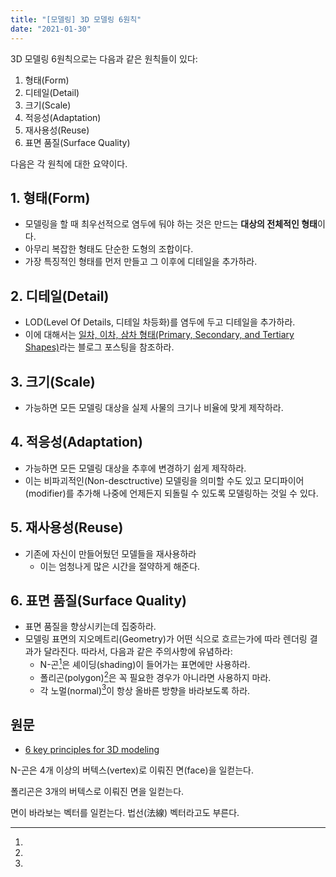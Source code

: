 ```yaml
---
title: "[모델링] 3D 모델링 6원칙"
date: "2021-01-30"
---
```


3D 모델링 6원칙으로는 다음과 같은 원칙들이 있다:

1. 형태(Form)
2. 디테일(Detail)
3. 크기(Scale)
4. 적응성(Adaptation)
5. 재사용성(Reuse)
6. 표면 품질(Surface Quality)

다음은 각 원칙에 대한 요약이다.

## 1. 형태(Form)

- 모델링을 할 때 최우선적으로 염두에 둬야 하는 것은 만드는 **대상의 전체적인 형태**이다.
- 아무리 복잡한 형태도 단순한 도형의 조합이다.
- 가장 특징적인 형태를 먼저 만들고 그 이후에 디테일을 추가하라.

## 2. 디테일(Detail)

- LOD(Level Of Details, 디테일 차등화)를 염두에 두고 디테일을 추가하라.
- 이에 대해서는 [일차, 이차, 삼차 형태(Primary, Secondary, and Tertiary Shapes)](http://www.neilblevins.com/art_lessons/primary_secondary_and_tertiary_shapes/primary_secondary_and_tertiary_shapes.htm)라는 블로그 포스팅을 참조하라.

## 3. 크기(Scale)

- 가능하면 모든 모델링 대상을 실제 사물의 크기나 비율에 맞게 제작하라.

## 4. 적응성(Adaptation)

- 가능하면 모든 모델링 대상을 추후에 변경하기 쉽게 제작하라.
- 이는 비파괴적인(Non-desctructive) 모델링을 의미할 수도 있고 모디파이어(modifier)를 추가해 나중에 언제든지 되돌릴 수 있도록 모델링하는 것일 수 있다.

## 5. 재사용성(Reuse)

- 기존에 자신이 만들어뒀던 모델들을 재사용하라
  - 이는 엄청나게 많은 시간을 절약하게 해준다.

## 6. 표면 품질(Surface Quality)

- 표면 품질을 향상시키는데 집중하라.
- 모델링 표면의 지오메트리(Geometry)가 어떤 식으로 흐르는가에 따라 렌더링 결과가 달라진다. 따라서, 다음과 같은 주의사항에 유념하라:
  - N-곤[^1]은 셰이딩(shading)이 들어가는 표면에만 사용하라.
  - 폴리곤(polygon)[^2]은 꼭 필요한 경우가 아니라면 사용하지 마라.
  - 각 노멀(normal)[^3]이 항상 올바른 방향을 바라보도록 하라.

## 원문

- [6 key principles for 3D modeling](https://youtu.be/OVbIOHAI3iY)

[^1]:
  N-곤은 4개 이상의 버텍스(vertex)로 이뤄진 면(face)을 일컫는다.

[^2]:
  폴리곤은 3개의 버텍스로 이뤄진 면을 일컫는다.

[^3]:
  면이 바라보는 벡터를 일컫는다. 법선(法線) 벡터라고도 부른다.
